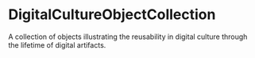 # DigitalCultureObjectCollection
A collection of objects illustrating the reusability in digital culture through the lifetime of digital artifacts.
